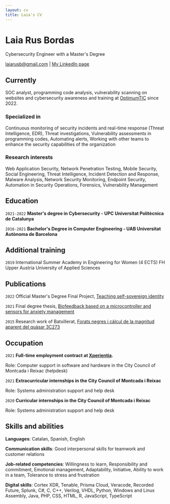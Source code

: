 ```yaml
---
layout: cv
title: Laia's CV
---
```

# Laia Rus Bordas
Cybersecurity Engineer with a Master's Degree

<div id="webaddress">
  <a href="laiarusb@gmail.com">laiarusb@gmail.com</a>
| <a href="https://www.linkedin.com/in/laia-rus-bordas-133652237/">My LinkedIn page</a>
</div>


## Currently

SOC analyst, programming code analysis, vulnerability scanning on websites and cybersecurity awareness and training at [OptimumTIC](https://www.optimumtic.com/) since 2022.



### Specialized in

Continuous monitoring of security incidents and real-time response (Threat Intelligence, EDR), Threat investigations, Vulnerability assessments in programming codes, Automating alerts, Working with other teams to enhance the security capabilities of the organization

### Research interests

Web Application Security, Network Penetration Testing, Mobile Security, Social Engineering, Threat Intelligence, Incident Detection and Response, Malware Analysis, Network Security Monitoring, Endpoint Security, Automation in Security Operations, Forensics, Vulnerability Management


## Education

`2021-2022`
__Master's degree in Cybersecurity - UPC Universitat Politècnica de Catalunya__

`2016-2021`
__Bachelor's Degree in Computer Engineering - UAB Universitat Autònoma de Barcelona__


## Additional training

`2019`
International Summer Academy in Engineering for Women (4 ECTS) FH Upper Austria University of Applied Sciences


## Publications

`2022`
Official Master's Degree Final Project, [Teaching self-sovereign identity](https://upcommons.upc.edu/handle/2117/380522)

`2021`
Final degree thesis, [Biofeedback based on a microcontroller and sensors for anxiety management](https://ddd.uab.cat/pub/tfg/2021/tfg_393637/EN_-_Laia_Rus_Bordas_-_Informe_Final.pdf)

`2015`
Research work of Batxillerat, [Forats negres i càlcul de la magnitud aparent del quàsar 3C273](https://es.scribd.com/doc/297998683/FN-i-QSO3C273)


## Occupation

`2021`
__Full-time employment contract at [Xperientia](https://xperientia.es/).__ 

Role: Computer support in software and hardware in the City Council of Montcada i Reixac (helpdesk)


`2021`
__Extracurricular internships in the City Council of Montcada i Reixac__

Role: Systems administration support and help desk

`2020`
__Curricular internships in the City Council of Montcada i Reixac__

Role: Systems administration support and help desk

## Skills and abilities

__Languages__: Catalan, Spanish, English

__Communication skills__: Good interpersonal skills for teamwork and customer relations

__Job-related competencies__: Willingness to learn, Responsibility and commitment, Emotional management, Adaptability, Initiative, Ability to work in a team, Tolerance to stress and frustration

__Digital skills__: Cortex XDR, Tenable, Prisma Cloud, Veracode, Recorded Future, Splunk, C#, C, C++, Verilog, VHDL, Python, Windows and Linux Assembly, Java, PHP, CSS, HTML, R, JavaScript, TypeScript




